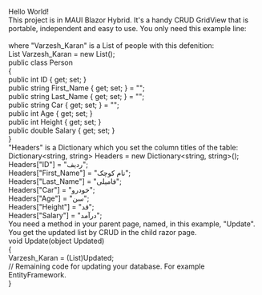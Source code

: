 Hello World!<br>
This project is in MAUI Blazor Hybrid. 
It's a handy CRUD GridView that is portable, independent and easy to use. You only need this example line:<br>
<EbiGrid Rows="Varzesh_Karan" Update="(IList Updated) => Update(Updated)" Headers="Headers" /><br>
where "Varzesh_Karan" is a List of people with this defenition:<br>
    List<Person> Varzesh_Karan = new List<Person>();<br>
    public class Person<br>
    {<br>
        public int ID { get; set; }<br>
        public string First_Name { get; set; } = "";<br>
        public string Last_Name { get; set; } = "";<br>
        public string Car { get; set; } = "";<br>
        public int Age { get; set; }<br>
        public int Height { get; set; }<br>
        public double Salary { get; set; }<br>
    }<br>
"Headers" is a Dictionary which you set the column titles of the table:<br>
    Dictionary<string, string> Headers = new Dictionary<string, string>();<br>
    Headers["ID"] = "ردیف";<br>
    Headers["First_Name"] = "نام کوچک";<br>
    Headers["Last_Name"] = "فامیلی";<br>
    Headers["Car"] = "خودرو";<br>
    Headers["Age"] = "سن";<br>
    Headers["Height"] = "قد";<br>
    Headers["Salary"] = "درآمد";<br>
You need a method in your parent page, named, in this example, "Update". You get the updated list by CRUD in the child razor page.<br>
    void Update(object Updated)<br>
    {<br>
        Varzesh_Karan = (List<Person>)Updated;<br>
        // Remaining code for updating your database. For example EntityFramework.<br>
    }<br>
    
